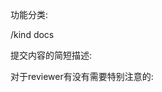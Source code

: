 功能分类:

/kind docs

提交内容的简短描述:
<!-- title -->

>

<!-- end title -->
对于reviewer有没有需要特别注意的:
<!-- note -->

>

<!-- end note -->